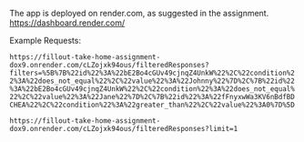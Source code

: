 The app is deployed on render.com, as suggested in the assignment. https://dashboard.render.com/

Example Requests:

`https://fillout-take-home-assignment-dox9.onrender.com/cLZojxk94ous/filteredResponses?filters=%5B%7B%22id%22%3A%22bE2Bo4cGUv49cjnqZ4UnkW%22%2C%22condition%22%3A%22does_not_equal%22%2C%22value%22%3A%22Johnny%22%7D%2C%7B%22id%22%3A%22bE2Bo4cGUv49cjnqZ4UnkW%22%2C%22condition%22%3A%22does_not_equal%22%2C%22value%22%3A%22Jane%22%7D%2C%7B%22id%22%3A%22fFnyxwWa3KV6nBdfBDCHEA%22%2C%22condition%22%3A%22greater_than%22%2C%22value%22%3A0%7D%5D`


`https://fillout-take-home-assignment-dox9.onrender.com/cLZojxk94ous/filteredResponses?limit=1`


